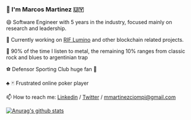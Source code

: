 ### 👋 I'm Marcos Martinez 🇺🇾




 😄 Software Engineer with 5 years in the industry, focused mainly on research and leadership.
 
 🌱 Currently working on [RIF Lumino](https://developers.rsk.co/rif/lumino/) and other blockchain related projects.
 
 :musical_note: 90% of the time I listen to metal, the remaining 10% ranges from classic rock and blues to argentinian trap
 
 :soccer:  Defensor Sporting Club huge fan :purple_heart:
 
 :clubs: 🃏 Frustrated online poker player
 
 📫 How to reach me: [Linkedin](https://www.linkedin.com/in/marcos-mart%C3%ADnez/) / [Twitter](https://twitter.com/mimc__) / mmartinezciompi@gmail.com


[![Anurag's github stats](https://github-readme-stats.vercel.app/api?username=marcosmartinez7)](https://github.com/anuraghazra/github-readme-stats)

